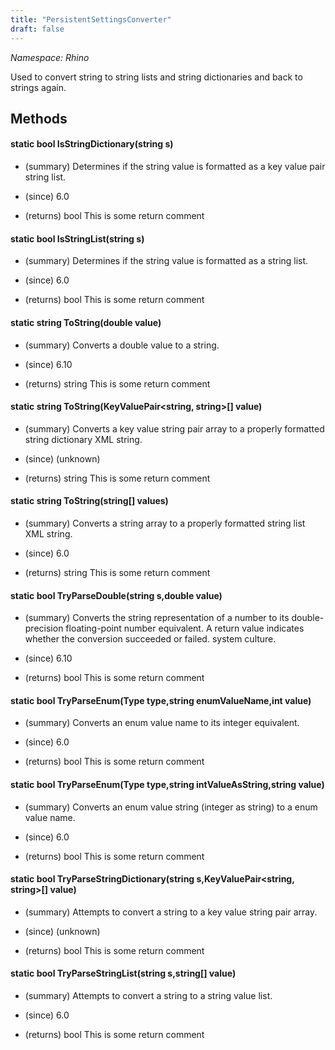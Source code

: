 ```yaml
---
title: "PersistentSettingsConverter"
draft: false
---
```


*Namespace: Rhino*

   Used to convert string to string lists and string dictionaries and back
   to strings again.
   
## Methods
#### static bool IsStringDictionary(string s)
- (summary) 
     Determines if the string value is formatted as a key value pair
     string list.
     
- (since) 6.0
- (returns) bool This is some return comment
#### static bool IsStringList(string s)
- (summary) 
     Determines if the string value is formatted as a string list.
     
- (since) 6.0
- (returns) bool This is some return comment
#### static string ToString(double value)
- (summary) 
     Converts a double value to a string.
     
- (since) 6.10
- (returns) string This is some return comment
#### static string ToString(KeyValuePair<string, string>[] value)
- (summary) 
     Converts a key value string pair array to a properly formatted string
     dictionary XML string.
     
- (since) (unknown)
- (returns) string This is some return comment
#### static string ToString(string[] values)
- (summary) 
     Converts a string array to a properly formatted string list XML string.
     
- (since) 6.0
- (returns) string This is some return comment
#### static bool TryParseDouble(string s,double value)
- (summary) 
     Converts the string representation of a number to its double-precision
     floating-point number equivalent. A return value indicates whether the
     conversion succeeded or failed.
     system culture.
     
- (since) 6.10
- (returns) bool This is some return comment
#### static bool TryParseEnum(Type type,string enumValueName,int value)
- (summary) 
     Converts an enum value name to its integer
     equivalent.
     
- (since) 6.0
- (returns) bool This is some return comment
#### static bool TryParseEnum(Type type,string intValueAsString,string value)
- (summary) 
     Converts an enum value string (integer as string) to
     a enum value name.
     
- (since) 6.0
- (returns) bool This is some return comment
#### static bool TryParseStringDictionary(string s,KeyValuePair<string, string>[] value)
- (summary) 
     Attempts to convert a string to a key value string pair array.
     
- (since) (unknown)
- (returns) bool This is some return comment
#### static bool TryParseStringList(string s,string[] value)
- (summary) 
     Attempts to convert a string to a string value list.
     
- (since) 6.0
- (returns) bool This is some return comment
